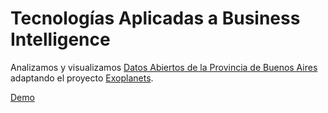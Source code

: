 Tecnologías Aplicadas a Business Intelligence
=========
Analizamos y visualizamos [Datos Abiertos de la Provincia de Buenos Aires](http://datos.gba.gob.ar/) adaptando el proyecto [Exoplanets](http://codementum.github.com/exoplanets).

[Demo](http://tabi-final.herokuapp.com/)

